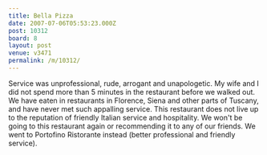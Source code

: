 ```yaml
---
title: Bella Pizza
date: 2007-07-06T05:53:23.000Z
post: 10312
board: 8
layout: post
venue: v3471
permalink: /m/10312/
---
```

Service was unprofessional, rude, arrogant and unapologetic. My wife and I did not spend more than 5 minutes in the restaurant before we walked out. We have eaten in restaurants in Florence, Siena and other parts of Tuscany, and have never met such appalling service. This restaurant does not live up to the reputation of friendly Italian service and hospitality.  We won't be going to this restaurant again or recommending it to any of our friends. We went to Portofino Ristorante instead (better professional and friendly service).

